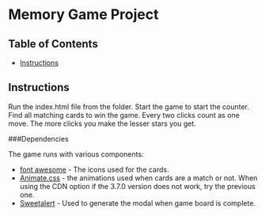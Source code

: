 # Memory Game Project

## Table of Contents

- [Instructions](#instructions)

## Instructions

Run the index.html file from the folder. Start the game to start the counter. Find all matching cards to win the game.
Every two clicks count as one move. The more clicks you make the lesser stars you get.

###Dependencies

The game runs with various components:

- [font awesome](https://fontawesome.com/?from=io) - The icons used for the cards.
- [Animate.css](https://daneden.github.io/animate.css/) - the animations used when cards are a match or not. When using the CDN option if the 3.7.0 version does not work, try the previous one.
- [Sweetalert](https://sweetalert.js.org/guides/) - Used to generate the modal when game board is complete.
